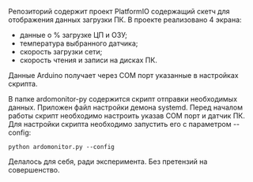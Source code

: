 Репозиторий содержит проект PlatformIO содержащий скетч для отображения данных загрузки ПК.
В проекте реализовано 4 экрана:
- данные о % загрузке ЦП и ОЗУ;
- температура выбранного датчика;
- скорость загрузки сети;
- скорость чтения и записи на дисках ПК.

Данные Arduino получает через COM порт указанные в настройках скрипта.

В папке ardomonitor-py содержится скрипт отправки необходимых данных. Приложен файл настройки демона systemd.
Перед началом работы скрипт необходимо настроить указав COM порт и датчик ПК. Для настройки скрипта необходимо запустить его с параметром --config:

`python ardomonitor.py --config`

Делалось для себя, ради эксперимента. Без претензий на совершенство.

